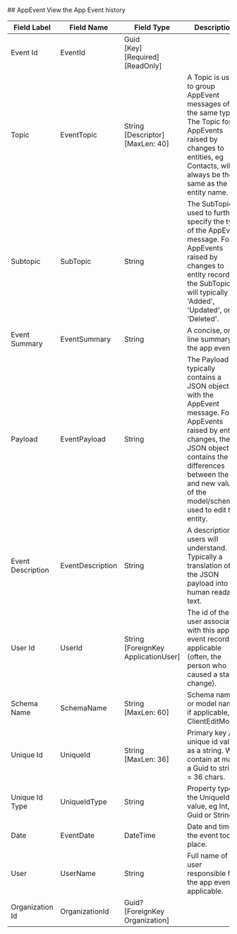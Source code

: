 # 

﻿## AppEvent
View the App Event history  
  
| Field Label | Field Name | Field Type | Description |  
| ---- | ---- | ---- | ---- |  
| Event Id | EventId | Guid<br/>  [Key]<br/>  [Required]<br/>  [ReadOnly] |  |  
| Topic | EventTopic | String<br/>  [Descriptor]<br/>  [MaxLen: 40] | A Topic is used to group AppEvent messages of the same type. The Topic for AppEvents raised by changes to entities, eg Contacts, will always be the same as the entity name. |  
| Subtopic | SubTopic | String | The SubTopic is used to further specify the type of the AppEvent message. For AppEvents raised by changes to entity records, the SubTopic will typically be 'Added', 'Updated', or 'Deleted'. |  
| Event Summary | EventSummary | String | A concise, one line summary of the app event. |  
| Payload | EventPayload | String | The Payload typically contains a JSON object with the AppEvent message. For AppEvents raised by entity changes, the JSON object contains the differences between the old and new values of the model/schema used to edit the entity. |  
| Event Description | EventDescription | String | A description users will understand. Typically a translation of the JSON payload into human readable text. |  
| User Id | UserId | String<br/>  [ForeignKey ApplicationUser] | The id of the user associated with this app event record if applicable (often, the person who caused a state change). |  
| Schema Name | SchemaName | String<br/>  [MaxLen: 60] | Schema name or model name if applicable, eg ClientEditModel. |  
| Unique Id | UniqueId | String<br/>  [MaxLen: 36] | Primary key / unique id value as a string. Will contain at max a Guid to string = 36 chars. |  
| Unique Id Type | UniqueIdType | String | Property type of the UniqueId value, eg Int, Guid or String. |  
| Date | EventDate | DateTime | Date and time the event took place. |  
| User | UserName | String | Full name of the user responsible for the app event if applicable. |  
| Organization Id | OrganizationId | Guid?<br/>  [ForeignKey Organization] |  |  

